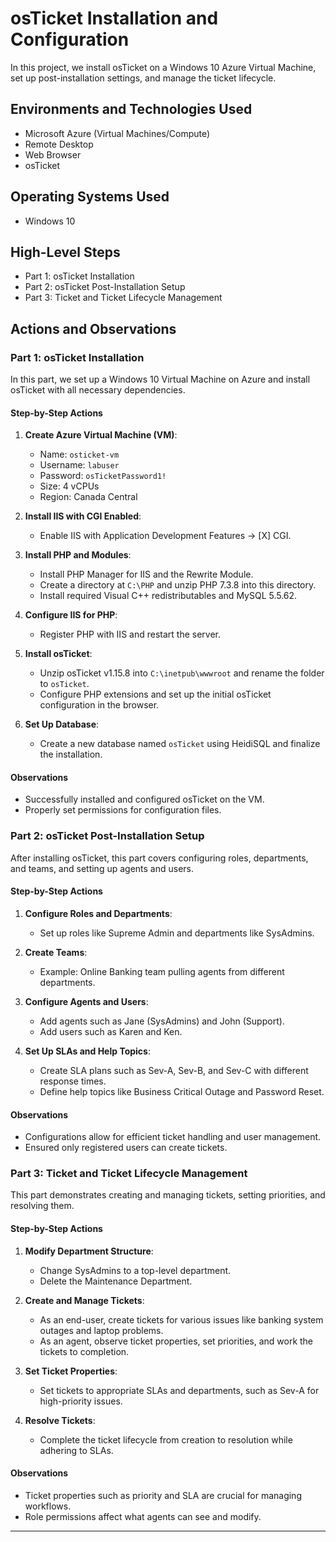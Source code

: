 # osTicket Installation and Configuration

In this project, we install osTicket on a Windows 10 Azure Virtual Machine, set up post-installation settings, and manage the ticket lifecycle.

## Environments and Technologies Used

- Microsoft Azure (Virtual Machines/Compute)
- Remote Desktop
- Web Browser
- osTicket

## Operating Systems Used

- Windows 10

## High-Level Steps

- Part 1: osTicket Installation
- Part 2: osTicket Post-Installation Setup
- Part 3: Ticket and Ticket Lifecycle Management

## Actions and Observations

### Part 1: osTicket Installation

In this part, we set up a Windows 10 Virtual Machine on Azure and install osTicket with all necessary dependencies.

#### Step-by-Step Actions

1. **Create Azure Virtual Machine (VM)**:
   - Name: `osticket-vm`
   - Username: `labuser`
   - Password: `osTicketPassword1!`
   - Size: 4 vCPUs
   - Region: Canada Central

2. **Install IIS with CGI Enabled**:
   - Enable IIS with Application Development Features -> [X] CGI.

3. **Install PHP and Modules**:
   - Install PHP Manager for IIS and the Rewrite Module.
   - Create a directory at `C:\PHP` and unzip PHP 7.3.8 into this directory.
   - Install required Visual C++ redistributables and MySQL 5.5.62.

4. **Configure IIS for PHP**:
   - Register PHP with IIS and restart the server.

5. **Install osTicket**:
   - Unzip osTicket v1.15.8 into `C:\inetpub\wwwroot` and rename the folder to `osTicket`.
   - Configure PHP extensions and set up the initial osTicket configuration in the browser.

6. **Set Up Database**:
   - Create a new database named `osTicket` using HeidiSQL and finalize the installation.

#### Observations

- Successfully installed and configured osTicket on the VM.
- Properly set permissions for configuration files.

### Part 2: osTicket Post-Installation Setup

After installing osTicket, this part covers configuring roles, departments, and teams, and setting up agents and users.

#### Step-by-Step Actions

1. **Configure Roles and Departments**:
   - Set up roles like Supreme Admin and departments like SysAdmins.

2. **Create Teams**:
   - Example: Online Banking team pulling agents from different departments.

3. **Configure Agents and Users**:
   - Add agents such as Jane (SysAdmins) and John (Support).
   - Add users such as Karen and Ken.

4. **Set Up SLAs and Help Topics**:
   - Create SLA plans such as Sev-A, Sev-B, and Sev-C with different response times.
   - Define help topics like Business Critical Outage and Password Reset.

#### Observations

- Configurations allow for efficient ticket handling and user management.
- Ensured only registered users can create tickets.

### Part 3: Ticket and Ticket Lifecycle Management

This part demonstrates creating and managing tickets, setting priorities, and resolving them.

#### Step-by-Step Actions

1. **Modify Department Structure**:
   - Change SysAdmins to a top-level department.
   - Delete the Maintenance Department.

2. **Create and Manage Tickets**:
   - As an end-user, create tickets for various issues like banking system outages and laptop problems.
   - As an agent, observe ticket properties, set priorities, and work the tickets to completion.

3. **Set Ticket Properties**:
   - Set tickets to appropriate SLAs and departments, such as Sev-A for high-priority issues.

4. **Resolve Tickets**:
   - Complete the ticket lifecycle from creation to resolution while adhering to SLAs.

#### Observations

- Ticket properties such as priority and SLA are crucial for managing workflows.
- Role permissions affect what agents can see and modify.

---
